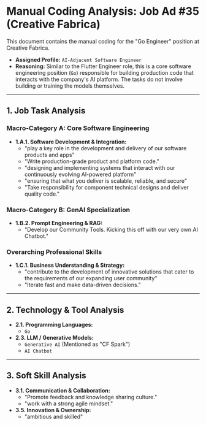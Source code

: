 # Manual Coding Analysis: Job Ad #35 (Creative Fabrica)

This document contains the manual coding for the "Go Engineer" position at Creative Fabrica.

- **Assigned Profile:** `AI-Adjacent Software Engineer`
- **Reasoning:** Similar to the Flutter Engineer role, this is a core software engineering position (`Go`) responsible for building production code that interacts with the company's AI platform. The tasks do not involve building or training the models themselves.

---

## 1. Job Task Analysis

### Macro-Category A: Core Software Engineering

- **1.A.1. Software Development & Integration:**
  - "play a key role in the development and delivery of our software products and apps"
  - "Write production-grade product and platform code."
  - "designing and implementing systems that interact with our continuously evolving AI-powered platform"
  - "ensuring that what you deliver is scalable, reliable, and secure"
  - "Take responsibility for component technical designs and deliver quality code."

### Macro-Category B: GenAI Specialization

- **1.B.2. Prompt Engineering & RAG:**
  - "Develop our Community Tools. Kicking this off with our very own AI Chatbot."

### Overarching Professional Skills

- **1.C.1. Business Understanding & Strategy:**
  - "contribute to the development of innovative solutions that cater to the requirements of our expanding user community"
  - "Iterate fast and make data-driven decisions."

---

## 2. Technology & Tool Analysis

- **2.1. Programming Languages:**
  - `Go`
- **2.3. LLM / Generative Models:**
  - `Generative AI` (Mentioned as "CF Spark")
  - `AI Chatbot`

---

## 3. Soft Skill Analysis

- **3.1. Communication & Collaboration:**
  - "Promote feedback and knowledge sharing culture."
  - "work with a strong agile mindset."
- **3.5. Innovation & Ownership:**
  - "ambitious and skilled"
